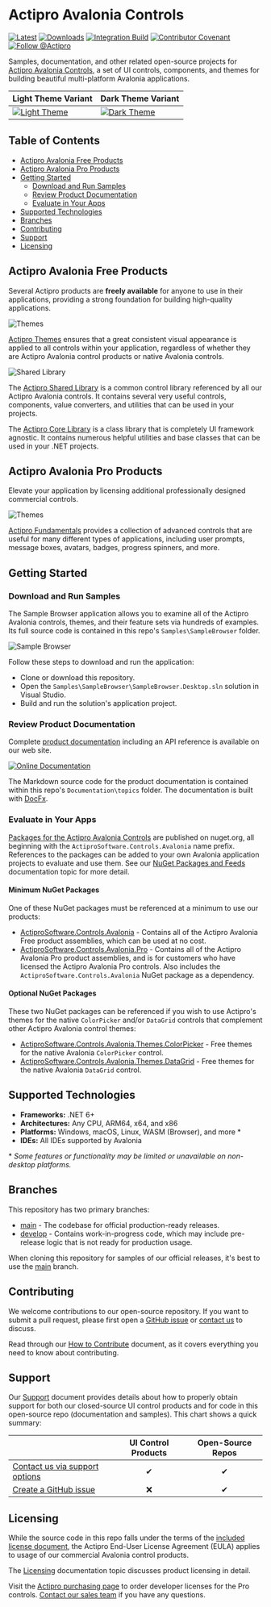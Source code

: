 ﻿# Actipro Avalonia Controls

[![Latest](https://img.shields.io/nuget/v/ActiproSoftware.Controls.Avalonia?label=Latest&logo=nuget)](https://www.nuget.org/packages/ActiproSoftware.Controls.Avalonia) 
[![Downloads](https://img.shields.io/nuget/dt/ActiproSoftware.Controls.Avalonia?label=Downloads)](https://www.nuget.org/packages/ActiproSoftware.Controls.Avalonia) 
[![Integration Build](https://github.com/Actipro/Avalonia-Controls/workflows/Integration%20Build/badge.svg)](https://github.com/Actipro/Avalonia-Controls/actions/workflows/integration-build.yml)
[![Contributor Covenant](https://img.shields.io/badge/Contributor%20Covenant-v2.0-ff69b4.svg)](https://github.com/Actipro/.github/blob/main/Code-of-Conduct.md)
[![Follow @Actipro](https://img.shields.io/twitter/follow/Actipro?style=social)](https://twitter.com/intent/follow?screen_name=Actipro)

Samples, documentation, and other related open-source projects for [Actipro Avalonia Controls](https://www.actiprosoftware.com/products/controls/avalonia), a set of UI controls, components, and themes for building beautiful multi-platform Avalonia applications.

| Light Theme Variant | Dark Theme Variant |
| ------------- | ------------- |
| [![Light Theme](.github/image-content/sample-browser-theme-light.jpg)](.github/image-content/sample-browser-theme-light-full.jpg) | [![Dark Theme](.github/image-content/sample-browser-theme-dark.jpg)](.github/image-content/sample-browser-theme-dark-full.jpg) |

## Table of Contents

- [Actipro Avalonia Free Products](#actipro-avalonia-free-products)
- [Actipro Avalonia Pro Products](#actipro-avalonia-pro-products)
- [Getting Started](#getting-started)
  - [Download and Run Samples](#download-and-run-samples)
  - [Review Product Documentation](#review-product-documentation)
  - [Evaluate in Your Apps](#evaluate-in-your-apps)
- [Supported Technologies](#supported-technologies)
- [Branches](#branches)
- [Contributing](#contributing)
- [Support](#support)
- [Licensing](#licensing)

## Actipro Avalonia Free Products

Several Actipro products are **freely available** for anyone to use in their applications, providing a strong foundation for building high-quality applications.

![Themes](.github/image-content/themes-welcome.png)

[Actipro Themes](https://www.actiprosoftware.com/docs/controls/avalonia/themes/index) ensures that a great consistent visual appearance is applied to all controls within your application, regardless of whether they are Actipro Avalonia control products or native Avalonia controls.

![Shared Library](.github/image-content/shared-welcome.png)

The [Actipro Shared Library](https://www.actiprosoftware.com/docs/controls/avalonia/shared/index) is a common control library referenced by all our Actipro Avalonia controls. It contains several very useful controls, components, value converters, and utilities that can be used in your projects.

The [Actipro Core Library](https://www.actiprosoftware.com/docs/controls/avalonia/core/index) is a class library that is completely UI framework agnostic. It contains numerous helpful utilities and base classes that can be used in your .NET projects.

## Actipro Avalonia Pro Products

Elevate your application by licensing additional professionally designed commercial controls.

![Themes](.github/image-content/fundamentals-welcome.png)

[Actipro Fundamentals](https://www.actiprosoftware.com/docs/controls/avalonia/fundamentals/index) provides a collection of advanced controls that are useful for many different types of applications, including user prompts, message boxes, avatars, badges, progress spinners, and more.

## Getting Started

### Download and Run Samples

The Sample Browser application allows you to examine all of the Actipro Avalonia controls, themes, and their feature sets via hundreds of examples.  Its full source code is contained in this repo's `Samples\SampleBrowser` folder.

![Sample Browser](.github/image-content/sample-browser-color-palette.jpg)

Follow these steps to download and run the application:

- Clone or download this repository.
- Open the `Samples\SampleBrowser\SampleBrowser.Desktop.sln` solution in Visual Studio.
- Build and run the solution's application project.

### Review Product Documentation

Complete [product documentation](https://www.actiprosoftware.com/docs/controls/avalonia/index) including an API reference is available on our web site.

[![Online Documentation](.github/image-content/documentation.jpg)](https://www.actiprosoftware.com/docs/controls/avalonia/index)

The Markdown source code for the product documentation is contained within this repo's `Documentation\topics` folder.  The documentation is built with [DocFx](https://github.com/dotnet/docfx). 

### Evaluate in Your Apps

[Packages for the Actipro Avalonia Controls](https://www.nuget.org/packages?q=ActiproSoftware.Controls.Avalonia) are published on nuget.org, all beginning with the `ActiproSoftware.Controls.Avalonia` name prefix.  References to the packages can be added to your own Avalonia application projects to evaluate and use them.  See our [NuGet Packages and Feeds](https://www.actiprosoftware.com/docs/controls/avalonia/nuget) documentation topic for more detail.

#### Minimum NuGet Packages

One of these NuGet packages must be referenced at a minimum to use our products:

- [ActiproSoftware.Controls.Avalonia](https://www.nuget.org/packages/ActiproSoftware.Controls.Avalonia) - Contains all of the Actipro Avalonia Free product assemblies, which can be used at no cost.
- [ActiproSoftware.Controls.Avalonia.Pro](https://www.nuget.org/packages/ActiproSoftware.Controls.Avalonia.Pro) - Contains all of the Actipro Avalonia Pro product assemblies, and is for customers who have licensed the Actipro Avalonia Pro controls.  Also includes the `ActiproSoftware.Controls.Avalonia` NuGet package as a dependency.

#### Optional NuGet Packages

These two NuGet packages can be referenced if you wish to use Actipro's themes for the native `ColorPicker` and/or `DataGrid` controls that complement other Actipro Avalonia control themes:

- [ActiproSoftware.Controls.Avalonia.Themes.ColorPicker](https://www.nuget.org/packages/ActiproSoftware.Controls.Avalonia.Themes.ColorPicker) - Free themes for the native Avalonia `ColorPicker` control.
- [ActiproSoftware.Controls.Avalonia.Themes.DataGrid](https://www.nuget.org/packages/ActiproSoftware.Controls.Avalonia.Themes.DataGrid) - Free themes for the native Avalonia `DataGrid` control.

## Supported Technologies

- **Frameworks:** .NET 6+
- **Architectures:** Any CPU, ARM64, x64, and x86
- **Platforms:** Windows, macOS, Linux, WASM (Browser), and more *
- **IDEs:** All IDEs supported by Avalonia

\* *Some features or functionality may be limited or unavailable on non-desktop platforms.*

## Branches

This repository has two primary branches:

- [main](https://github.com/Actipro/Avalonia-Controls/tree/main) - The codebase for official production-ready releases.
- [develop](https://github.com/Actipro/Avalonia-Controls/tree/develop) - Contains work-in-progress code, which may include pre-release logic that is not ready for production usage.

When cloning this repository for samples of our official releases, it's best to use the [main](https://github.com/Actipro/Avalonia-Controls/tree/main) branch.

## Contributing

We welcome contributions to our open-source repository.  If you want to submit a pull request, please first open a [GitHub issue](https://github.com/Actipro/Avalonia-Controls/issues) or [contact us](https://www.actiprosoftware.com/company/contact) to discuss.

Read through our [How to Contribute](https://github.com/Actipro/.github/blob/main/Contributing.md) document, as it covers everything you need to know about contributing.

## Support

Our [Support](https://github.com/Actipro/.github/blob/main/Support.md) document provides details about how to properly obtain support for both our closed-source UI control products and for code in this open-source repo (documentation and samples).  This chart shows a quick summary:

| | UI Control Products | Open-Source Repos |
| --- | :-: | :-: |
| [Contact us via support options](https://www.actiprosoftware.com/company/contact) | ✔ | ✔ |
| [Create a GitHub issue](https://github.com/Actipro/Avalonia-Controls/issues) | ❌ | ✔ |

## Licensing

While the source code in this repo falls under the terms of the [included license document](https://github.com/Actipro/Avalonia-Controls/blob/develop/License.md), the Actipro End-User License Agreement (EULA) applies to usage of our commercial Avalonia control products.  

The [Licensing](https://www.actiprosoftware.com/docs/controls/avalonia/licensing) documentation topic discusses product licensing in detail.

Visit the [Actipro purchasing page](https://www.actiprosoftware.com/purchase) to order developer licenses for the Pro controls.  [Contact our sales team](https://www.actiprosoftware.com/company/contact) if you have any questions.
